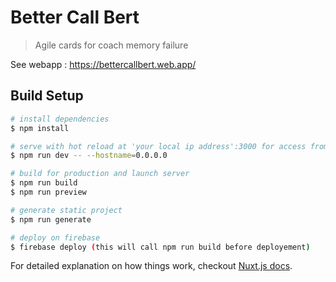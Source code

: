 # Better Call Bert

> Agile cards for coach memory failure

See webapp : https://bettercallbert.web.app/

## Build Setup

``` bash
# install dependencies
$ npm install

# serve with hot reload at 'your local ip address':3000 for access from mobile
$ npm run dev -- --hostname=0.0.0.0

# build for production and launch server
$ npm run build
$ npm run preview

# generate static project
$ npm run generate

# deploy on firebase
$ firebase deploy (this will call npm run build before deployement)
```

For detailed explanation on how things work, checkout [Nuxt.js docs](https://nuxt.com/).
